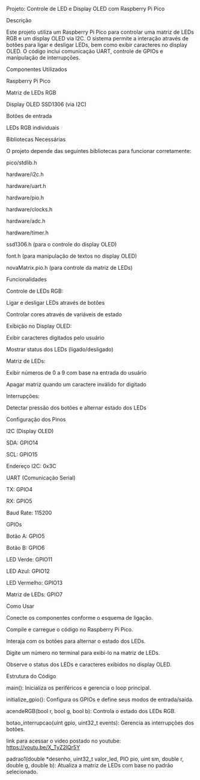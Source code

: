 Projeto: Controle de LED e Display OLED com Raspberry Pi Pico

Descrição

Este projeto utiliza um Raspberry Pi Pico para controlar uma matriz de LEDs RGB e um display OLED via I2C. O sistema permite a interação através de botões para ligar e desligar LEDs, bem como exibir caracteres no display OLED. O código inclui comunicação UART, controle de GPIOs e manipulação de interrupções.

Componentes Utilizados

Raspberry Pi Pico

Matriz de LEDs RGB

Display OLED SSD1306 (via I2C)

Botões de entrada

LEDs RGB individuais

Bibliotecas Necessárias

O projeto depende das seguintes bibliotecas para funcionar corretamente:

pico/stdlib.h

hardware/i2c.h

hardware/uart.h

hardware/pio.h

hardware/clocks.h

hardware/adc.h

hardware/timer.h

ssd1306.h (para o controle do display OLED)

font.h (para manipulação de textos no display OLED)

novaMatrix.pio.h (para controle da matriz de LEDs)

Funcionalidades

Controle de LEDs RGB:

Ligar e desligar LEDs através de botões

Controlar cores através de variáveis de estado

Exibição no Display OLED:

Exibir caracteres digitados pelo usuário

Mostrar status dos LEDs (ligado/desligado)

Matriz de LEDs:

Exibir números de 0 a 9 com base na entrada do usuário

Apagar matriz quando um caractere inválido for digitado

Interrupções:

Detectar pressão dos botões e alternar estado dos LEDs

Configuração dos Pinos

I2C (Display OLED)

SDA: GPIO14

SCL: GPIO15

Endereço I2C: 0x3C

UART (Comunicação Serial)

TX: GPIO4

RX: GPIO5

Baud Rate: 115200

GPIOs

Botão A: GPIO5

Botão B: GPIO6

LED Verde: GPIO11

LED Azul: GPIO12

LED Vermelho: GPIO13

Matriz de LEDs: GPIO7

Como Usar

Conecte os componentes conforme o esquema de ligação.

Compile e carregue o código no Raspberry Pi Pico.

Interaja com os botões para alternar o estado dos LEDs.

Digite um número no terminal para exibi-lo na matriz de LEDs.

Observe o status dos LEDs e caracteres exibidos no display OLED.

Estrutura do Código

main(): Inicializa os periféricos e gerencia o loop principal.

initialize_gpio(): Configura os GPIOs e define seus modos de entrada/saída.

acendeRGB(bool r, bool g, bool b): Controla o estado dos LEDs RGB.

botao_interrupcao(uint gpio, uint32_t events): Gerencia as interrupções dos botões.

link para acessar o video postado no youtube: https://youtu.be/X_TyZ2lQr5Y

padrao1(double *desenho, uint32_t valor_led, PIO pio, uint sm, double r, double g, double b): Atualiza a matriz de LEDs com base no padrão selecionado.

